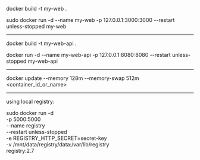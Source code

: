 docker build -t my-web .

sudo docker run -d --name my-web -p 127.0.0.1:3000:3000 --restart unless-stopped my-web


-----------------------------------------------------------------------------------------------


docker build -t my-web-api .

docker run -d --name my-web-api -p 127.0.0.1:8080:8080 --restart unless-stopped my-web-api


-----------------------------------------------------------------------------------------------


docker update --memory 128m --memory-swap 512m <container_id_or_name>


-----------------------------------------------------------------------------------------------


using local registry:

sudo docker run -d \
  -p 5000:5000 \
  --name registry \
  --restart unless-stopped \
  -e REGISTRY_HTTP_SECRET=secret-key \
  -v /mnt/data/registry/data:/var/lib/registry \
  registry:2.7
